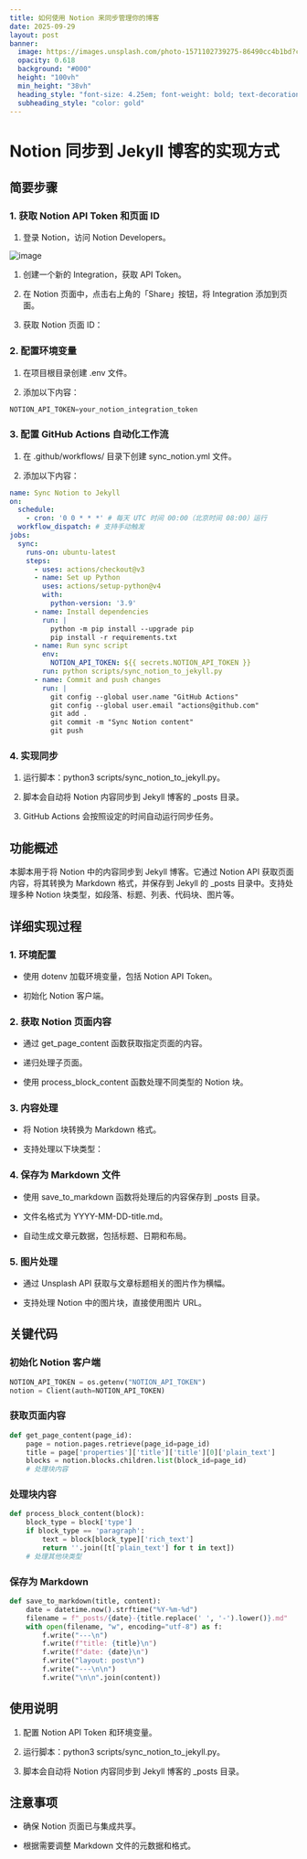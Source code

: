 ```yaml
---
title: 如何使用 Notion 来同步管理你的博客
date: 2025-09-29
layout: post
banner:
  image: https://images.unsplash.com/photo-1571102739275-86490cc4b1bd?crop=entropy&cs=tinysrgb&fit=max&fm=jpg&ixid=M3w2OTIwMzJ8MHwxfHJhbmRvbXx8fHx8fHx8fDE3NTkxMjc2MDh8&ixlib=rb-4.1.0&q=80&w=1080
  opacity: 0.618
  background: "#000"
  height: "100vh"
  min_height: "38vh"
  heading_style: "font-size: 4.25em; font-weight: bold; text-decoration: underline"
  subheading_style: "color: gold"
---
```


# Notion 同步到 Jekyll 博客的实现方式

## 简要步骤

### 1. 获取 Notion API Token 和页面 ID

1. 登录 Notion，访问 Notion Developers。

![image](https://prod-files-secure.s3.us-west-2.amazonaws.com/a7a0cc5a-89b9-4cda-8686-1fba0ca52f40/d19c1afe-dea5-4312-9333-786b0ba83054/image.png?X-Amz-Algorithm=AWS4-HMAC-SHA256&X-Amz-Content-Sha256=UNSIGNED-PAYLOAD&X-Amz-Credential=ASIAZI2LB466ZUNQPT3O%2F20250929%2Fus-west-2%2Fs3%2Faws4_request&X-Amz-Date=20250929T063327Z&X-Amz-Expires=3600&X-Amz-Security-Token=IQoJb3JpZ2luX2VjEEMaCXVzLXdlc3QtMiJGMEQCHxBN4rTHqjXGURd2vlwL7OZrfEeQ44%2BEHFJ1TVVeFusCIQCZzTsOdfD708JsdjTeEoTx40mWYmeYrQ5SJovF0oxpciqIBAjM%2F%2F%2F%2F%2F%2F%2F%2F%2F%2F8BEAAaDDYzNzQyMzE4MzgwNSIM4A54K%2FfeYm0seRgLKtwD%2B5Bl%2FZToUJ32YRpbiiBXILvi7nJXb7DcXTQ8BOh8EY8suhUQEfb2gaVh%2BbCYmT%2F2jJT6eKILXhZ51YwWQn75Zli7HgZLUxGMeV43NIG0KU2LqMvNZCzFQP2PbKCSubGENMthnBHH1z%2BCs1A783anxxX9ASUo0PLeOfJdLkLFTOfreqh2xgLXzXp5JBXD9PToei49CBlHCTy3VQ967nic9vuazA7Jp9J5UN7DhQG9mpH%2FJoAp9jIVt9lGcDgJTrp6YQisrmxgQsuwbmUuGuSvp3og8CLr3nJ4k5sefzePDpQ1TpB7CGhWSmmdDBOyEd1Qn8Cr4fVVNxGZB0h4QVH4T9q1%2Frksr8QlpfqUGiNZEs%2F0TpWt6Vqn%2FOjUNewNuDMlXBeS3Yky6NIX%2F6rKkBxaGsIWQSzeYjtir21ek5q4ybrhLiiSc0Bd%2Byq75iTqMYvNEuD6bR%2B%2BilFgXBiBlf7sHrE2QMoLrzkJtCPLRd9LJUnjq1pD183Z85uypYvkBruy56NBONUQnh3v2mDi1Oeon3HvcoF8seeJLtG8vOX1m7QvUBSBQinEAmUzBx8uB8Hv%2Byyj1mw7XoZ67OvoG2iVZ8WczM2hszYr6uS8mFYhaZOvblxoix0SQCoq9LAwjN%2FnxgY6pgEIcVtrUCGg%2BejplEJMFQAsd7EUaH1pel4yolBQi4O%2Br%2ByiwMCPvdgGoge0RCKwL4hchWD0WRjnICygfaLK5DqJZ5LKhAx1zsGG4OM05x3teWYgCR9H98IIThfogMklJKIZ%2BWhmo4TqKbXF7ZxwMF1LUeM%2BYJBd%2FtK5a%2B9cXZkIooGWe4VvD4Nm6wgiBt2QR3UDNpvL%2BIFcrA7KfmUHvVINvfZbBVJM&X-Amz-Signature=e7716694df24ba4986b7afb255941851ad0692ce75ad3da7b4b4a041f13b399c&X-Amz-SignedHeaders=host&x-amz-checksum-mode=ENABLED&x-id=GetObject)

1. 创建一个新的 Integration，获取 API Token。

1. 在 Notion 页面中，点击右上角的「Share」按钮，将 Integration 添加到页面。

1. 获取 Notion 页面 ID：


### 2. 配置环境变量

1. 在项目根目录创建 .env 文件。

1. 添加以下内容：

```javascript
NOTION_API_TOKEN=your_notion_integration_token
```

### 3. 配置 GitHub Actions 自动化工作流

1. 在 .github/workflows/ 目录下创建 sync_notion.yml 文件。

1. 添加以下内容：

```yaml
name: Sync Notion to Jekyll
on:
  schedule:
    - cron: '0 0 * * *' # 每天 UTC 时间 00:00（北京时间 08:00）运行
  workflow_dispatch: # 支持手动触发
jobs:
  sync:
    runs-on: ubuntu-latest
    steps:
      - uses: actions/checkout@v3
      - name: Set up Python
        uses: actions/setup-python@v4
        with:
          python-version: '3.9'
      - name: Install dependencies
        run: |
          python -m pip install --upgrade pip
          pip install -r requirements.txt
      - name: Run sync script
        env:
          NOTION_API_TOKEN: ${{ secrets.NOTION_API_TOKEN }}
        run: python scripts/sync_notion_to_jekyll.py
      - name: Commit and push changes
        run: |
          git config --global user.name "GitHub Actions"
          git config --global user.email "actions@github.com"
          git add .
          git commit -m "Sync Notion content"
          git push
```

### 4. 实现同步

1. 运行脚本：python3 scripts/sync_notion_to_jekyll.py。

1. 脚本会自动将 Notion 内容同步到 Jekyll 博客的 _posts 目录。

1. GitHub Actions 会按照设定的时间自动运行同步任务。

## 功能概述

本脚本用于将 Notion 中的内容同步到 Jekyll 博客。它通过 Notion API 获取页面内容，将其转换为 Markdown 格式，并保存到 Jekyll 的 _posts 目录中。支持处理多种 Notion 块类型，如段落、标题、列表、代码块、图片等。

## 详细实现过程

### 1. 环境配置

- 使用 dotenv 加载环境变量，包括 Notion API Token。

- 初始化 Notion 客户端。

### 2. 获取 Notion 页面内容

- 通过 get_page_content 函数获取指定页面的内容。

- 递归处理子页面。

- 使用 process_block_content 函数处理不同类型的 Notion 块。

### 3. 内容处理

- 将 Notion 块转换为 Markdown 格式。

- 支持处理以下块类型：


### 4. 保存为 Markdown 文件

- 使用 save_to_markdown 函数将处理后的内容保存到 _posts 目录。

- 文件名格式为 YYYY-MM-DD-title.md。

- 自动生成文章元数据，包括标题、日期和布局。

### 5. 图片处理

- 通过 Unsplash API 获取与文章标题相关的图片作为横幅。

- 支持处理 Notion 中的图片块，直接使用图片 URL。

## 关键代码

### 初始化 Notion 客户端

```python
NOTION_API_TOKEN = os.getenv("NOTION_API_TOKEN")
notion = Client(auth=NOTION_API_TOKEN)
```

### 获取页面内容

```python
def get_page_content(page_id):
    page = notion.pages.retrieve(page_id=page_id)
    title = page['properties']['title']['title'][0]['plain_text']
    blocks = notion.blocks.children.list(block_id=page_id)
    # 处理块内容
```

### 处理块内容

```python
def process_block_content(block):
    block_type = block['type']
    if block_type == 'paragraph':
        text = block[block_type]['rich_text']
        return ''.join([t['plain_text'] for t in text])
    # 处理其他块类型
```

### 保存为 Markdown

```python
def save_to_markdown(title, content):
    date = datetime.now().strftime("%Y-%m-%d")
    filename = f"_posts/{date}-{title.replace(' ', '-').lower()}.md"
    with open(filename, "w", encoding="utf-8") as f:
        f.write("---\n")
        f.write(f"title: {title}\n")
        f.write(f"date: {date}\n")
        f.write("layout: post\n")
        f.write("---\n\n")
        f.write("\n\n".join(content))
```

## 使用说明

1. 配置 Notion API Token 和环境变量。

1. 运行脚本：python3 scripts/sync_notion_to_jekyll.py。

1. 脚本会自动将 Notion 内容同步到 Jekyll 博客的 _posts 目录。

## 注意事项

- 确保 Notion 页面已与集成共享。

- 根据需要调整 Markdown 文件的元数据和格式。